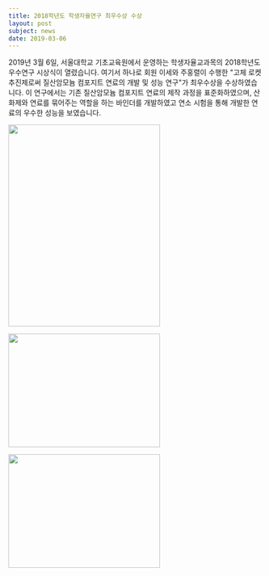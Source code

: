 ```yaml
---
title: 2018학년도 학생자율연구 최우수상 수상
layout: post
subject: news
date: 2019-03-06
---
```

2019년 3월 6일, 서울대학교 기초교육원에서 운영하는 학생자율교과목의 2018학년도 우수연구 시상식이 열렸습니다. 여기서 하나로 회원 이세와 주홍렬이 수행한 "고체 로켓 추진제로써 질산암모늄 컴포지트 연료의 개발 및 성능 연구"가 최우수상을 수상하였습니다. 
이 연구에서는 기존 질산암모늄 컴포지트 연료의 제작 과정을 표준화하였으며, 산화제와 연료를 묶어주는 역할을 하는 바인더를 개발하였고 연소 시험을 통해 개발한 연료의 우수한 성능을 보였습니다.

<img src="https://github.com/Sally271/hanaro.github.io/blob/master/assets/%ED%95%99%EC%9E%90%EC%97%B0%20%EC%88%98%EC%83%81%20(1).jpg?raw=true" width="300" height="400"/><br/>

<img src="https://github.com/Sally271/hanaro.github.io/blob/master/assets/%ED%95%99%EC%9E%90%EC%97%B0%20%EC%88%98%EC%83%81%20(2).jpg?raw=true" width="300" height="225"/><br/>

<img src="https://github.com/Sally271/hanaro.github.io/blob/master/assets/%ED%95%99%EC%9E%90%EC%97%B0%20%EC%88%98%EC%83%81%20(3).jpg?raw=true" width="300" height="225"/>
<br/><br/>
